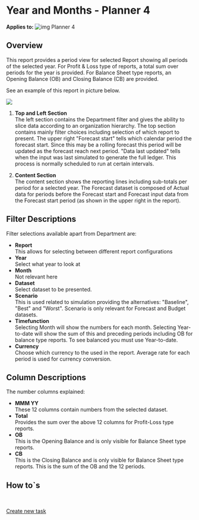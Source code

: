 # Year and Months - Planner 4

**Applies to:** ![img](https://profitbasedocs.blob.core.windows.net/icons/yes-icon.png) Planner 4

## Overview
This report provides a period view for selected Report showing all periods of the selected year. For Profit & Loss type of reports, a total sum over periods for the year is provided. For Balance Sheet type reports, an Opening Balance (OB) and Closing Balance (CB) are provided.

See an example of this report in picture below.
<br/>

![](https://profitbasedocs.blob.core.windows.net/plannerimages/finance-reports-year-and-months.jpg)

1. **Top and Left Section** <br/>
The left section contains the Department filter and gives the ability to slice data according to an organization hierarchy. 
The top section contains mainly filter choices including selection of which report to present. 
The upper right "Forecast start" tells which calendar period the forecast start. Since this may be a rolling forecast this period will be updated as the forecast reach next period. "Data last updated" tells when the input was last simulated to generate the full ledger. This process is normally scheduled to run at certain intervals.

2. **Content Section** <br/>
The content section shows the reporting lines including sub-totals per period for a selected year. The Forecast dataset is composed of Actual data for periods before the Forecast start and Forecast input data from the Forecast start period (as shown in the upper right in the report).

## Filter Descriptions
Filter selections available apart from Department are:

- **Report**<br/>This allows for selecting between different report configurations
- **Year**<br/>Select what year to look at
- **Month**<br/>Not relevant here
- **Dataset**<br/>Select dataset to be presented.
- **Scenario**<br/>This is used related to simulation providing the alternatives: "Baseline", "Best" and "Worst". Scenario is only relevant for Forecast and Budget datasets.
- **Timefunction**<br/>Selecting Month will show the numbers for each month. Selecting Year-to-date will show the sum of this and preceding periods including OB for balance type reports. To see balanced you must use Year-to-date.
- **Currency**<br/>Choose which currency to the used in the report. Average rate for each period is used for currency conversion.

## Column Descriptions
The number columns explained:

- **MMM YY**<br/> These 12 columns contain numbers from the selected dataset.
- **Total**<br/> Provides the sum over the above 12 columns for Profit-Loss type reports.
- **OB**<br/> This is the Opening Balance and is only visible for Balance Sheet type reports.
- **CB**<br/> This is the Closing Balance and is only visible for Balance Sheet type reports. This is the sum of the OB and the 12 periods.

## How to`s

<br/>

[Create new task](../../../process-and-tasks/tasks/create-edit-task.md)<br/>
